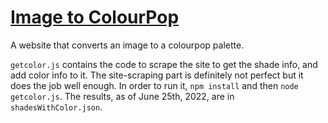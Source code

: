 # [Image to ColourPop](https://willowis.cool/img2cpop)

A website that converts an image to a colourpop palette.

`getcolor.js` contains the code to scrape the site to get the shade info, and add color info to it. The site-scraping part is definitely not perfect but it does the job well enough. In order to run it, `npm install` and then `node getcolor.js`. The results, as of June 25th, 2022, are in `shadesWithColor.json`.
